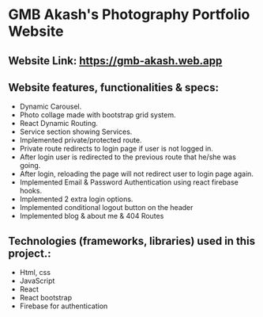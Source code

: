 # GMB Akash's Photography Portfolio Website
## Website Link: https://gmb-akash.web.app

## Website features, functionalities & specs:
* Dynamic Carousel.
* Photo collage made with bootstrap grid system.
* React Dynamic Routing.
* Service section showing Services.
* Implemented private/protected route.
* Private route redirects to login page if user is not logged in.
* After login user is redirected to the previous route that he/she was going.
* After login, reloading the page will not redirect user to login page again.
* Implemented Email & Password Authentication using react firebase hooks.
* Implemented 2 extra login options.
* Implemented conditional logout button on the header 
* Implemented blog & about me & 404 Routes

## Technologies (frameworks, libraries) used in this project.:
* Html, css
* JavaScript
* React
* React bootstrap
* Firebase for authentication



